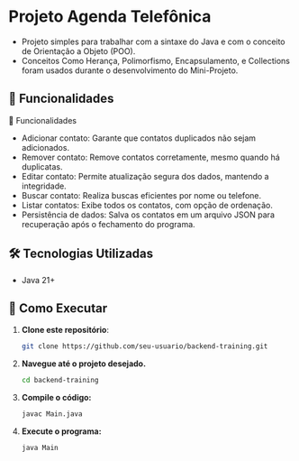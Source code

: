 # Projeto Agenda Telefônica

- Projeto simples para trabalhar com a sintaxe do Java e com o conceito de Orientação a Objeto (POO).
- Conceitos Como Herança, Polimorfismo, Encapsulamento, e Collections foram usados durante o desenvolvimento do Mini-Projeto.


## 📌 Funcionalidades

📌 Funcionalidades
- Adicionar contato: Garante que contatos duplicados não sejam adicionados.
- Remover contato: Remove contatos corretamente, mesmo quando há duplicatas.
- Editar contato: Permite atualização segura dos dados, mantendo a integridade.
- Buscar contato: Realiza buscas eficientes por nome ou telefone.
- Listar contatos: Exibe todos os contatos, com opção de ordenação.
- Persistência de dados: Salva os contatos em um arquivo JSON para recuperação após o fechamento do programa.

## 🛠️ Tecnologias Utilizadas

- Java 21+

## 🚀 Como Executar

1. **Clone este repositório**:
   ```bash
   git clone https://github.com/seu-usuario/backend-training.git

2. **Navegue até o projeto desejado.**
      ```bash
      cd backend-training

3. **Compile o código:**
      ```bash
      javac Main.java

4. **Execute o programa:**
      ```bash
      java Main

